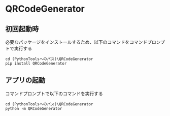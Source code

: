 # QRCodeGenerator

## 初回起動時
必要なパッケージをインストールするため、以下のコマンドをコマンドプロンプトで実行する
```
cd (PythonToolsへのパス)\QRCodeGenerator
pip install QRCodeGenerator
```

## アプリの起動
コマンドプロンプトで以下のコマンドを実行する
```
cd (PythonToolsへのパス)\QRCodeGenerator
python -m QRCodeGenerator
```